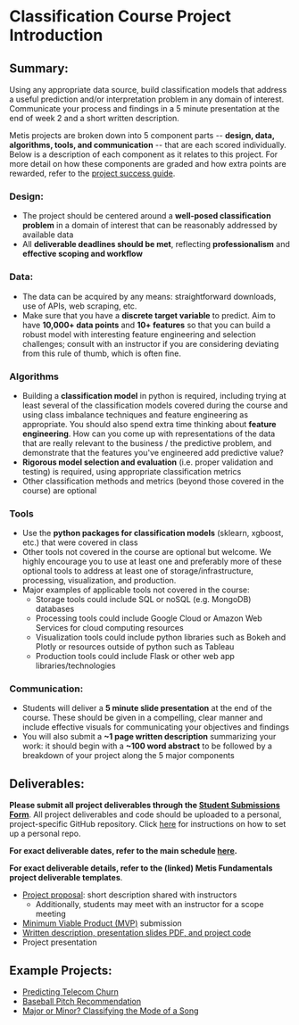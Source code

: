# Classification Course Project Introduction


## Summary:

Using any appropriate data source, build classification models that address a useful prediction and/or interpretation 
problem in any domain of interest. Communicate your process and findings in a 5 minute presentation at the end of week 
2 and a short written description.

Metis projects are broken down into 5 component parts -- **design, data, algorithms, tools, and communication** -- that 
are each scored individually. Below is a description of each component as it relates to this project. For more detail 
on how these components are graded and how extra points are rewarded, refer to the [project success guide](./project_success_guide.md).  


### Design:

*  The project should be centered around a **well-posed classification problem** in a domain of interest that can be reasonably addressed by available data
*  All **deliverable deadlines should be met**, reflecting **professionalism** and **effective scoping and workflow**

### Data:
   
*  The data can be acquired by any means: straightforward downloads, use of APIs, web scraping, etc.
*  Make sure that you have a **discrete target variable** to predict. Aim to have **10,000+ data points** and 
**10+ features** so that you can build a robust model with interesting feature engineering and selection challenges; 
consult with an instructor if you are considering deviating from this rule of thumb, which is often fine.

 
### Algorithms

*  Building a **classification model** in python is required, including trying at least several of the classification models 
covered during the course and using class imbalance techniques and feature engineering as appropriate. You should also 
spend extra time thinking about **feature engineering**. How can you come up with representations of the data that are really 
relevant to the business / the predictive problem, and demonstrate that the features you've engineered add predictive value?
*  **Rigorous model selection and evaluation** (i.e. proper validation and testing) is required, using appropriate classification metrics
*  Other classification methods and metrics (beyond those covered in the course) are optional

### Tools

*  Use the **python packages for classification models** (sklearn, xgboost, etc.) that were covered in class
*  Other tools not covered in the course are optional but welcome. We highly encourage you to use at least one and 
preferably more of these optional tools to address at least one of storage/infrastructure, processing, visualization, 
and production.
*  Major examples of applicable tools not covered in the course:
   - Storage tools could include SQL or noSQL (e.g. MongoDB) databases
   - Processing tools could include Google Cloud or Amazon Web Services for cloud computing resources
   - Visualization tools could include python libraries such as Bokeh and Plotly or resources outside of python such as Tableau
   - Production tools could include Flask or other web app libraries/technologies


### Communication:
 
* Students will deliver a **5 minute slide presentation** at the end of the course. These should be given in a compelling, 
clear manner and include effective visuals for communicating your objectives and findings
* You will also submit a **~1 page written description** summarizing your work: it should begin with a **~100 word abstract**
to be followed by a breakdown of your project along the 5 major components

## Deliverables:

**Please submit all project deliverables through the [Student Submissions Form](https://docs.google.com/forms/d/e/1FAIpQLSeM7MPx5r_FaX6ordJGkG1ObLh94GEE8qzlvEFxfvmWsKmXNA/viewform)**. All project deliverables and code should be uploaded to a personal, project-specific GitHub repository. Click [here](https://github.com/thisismetis/Metis_Fundamentals/tree/main/git_and_github) for instructions on how to set up a personal repo. 

**For exact deliverable dates, refer to the main schedule [here](/README.md).**
  
**For exact deliverable details, refer to the (linked) Metis Fundamentals project deliverable templates**.

 * [Project proposal](https://github.com/thisismetis/NBM_Metis_Fundamentals/tree/master/project_deliverable_templates/project_proposal.md): short description shared with instructors
    - Additionally, students may meet with an instructor for a scope meeting
 * [Minimum Viable Product (MVP)](https://github.com/thisismetis/NBM_Metis_Fundamentals/tree/master/project_deliverable_templates/mvp.md) submission  
 * [Written description, presentation slides PDF, and project code](https://github.com/thisismetis/NBM_Metis_Fundamentals/tree/master/project_deliverable_templates/final_deliverable.md) 
 * Project presentation
 
## Example Projects:
- [Predicting Telecom Churn](https://towardsdatascience.com/cutting-the-cord-predicting-customer-churn-for-a-telecom-company-268e65f177a5)
- [Baseball Pitch Recommendation](https://medium.com/@vszuflita/pitch-recommendation-a-look-into-the-data-science-process-ab15f45c8687)
- [Major or Minor? Classifying the Mode of a Song](https://www.linkedin.com/pulse/major-minor-classifying-mode-song-alex-smith/)


